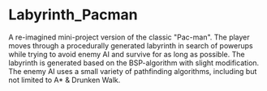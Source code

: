 # Labyrinth_Pacman
A re-imagined mini-project version of the classic "Pac-man". The player moves through a procedurally generated labyrinth in search of powerups while trying to avoid enemy AI and survive for as long as possible.
The labyrinth is generated based on the BSP-algorithm with slight modification.
The enemy AI uses a small variety of pathfinding algorithms, including but not limited to A* &amp; Drunken Walk.
